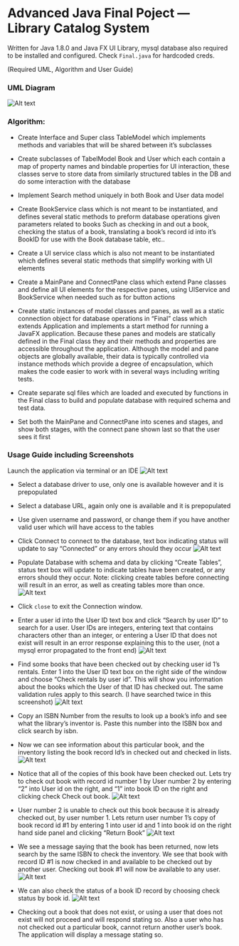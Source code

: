 # Advanced Java Final Poject — Library Catalog System
Written for Java 1.8.0 and Java FX UI Library, mysql database also required to be installed and configured. Check `Final.java` for hardcoded creds.

(Required UML, Algorithm and User Guide)

### UML Diagram

![Alt text](screenshots/UML_Diagram.png?raw=true "UML")




### Algorithm:

- Create Interface and Super class TableModel which implements methods and variables that will be shared between it’s subclasses

- Create subclasses of TabelModel Book and User which each contain a map of property names and bindable properties for UI interaction, these classes serve to store data from similarly structured tables in the DB and do some interaction with the database
- Implement Search method uniquely in both Book and User data model
- Create BookService class which is not meant to be instantiated, and defines several static methods to preform database operations given parameters related to books Such as checking in and out a book, checking the status of a book, translating a book’s record id into it’s BookID for use with the Book database table, etc..

- Create a UI service class which is also not meant to be instantiated which defines several static methods that simplify working with UI elements

- Create a MainPane and ConnectPane class which extend Pane classes and define all UI elements for the respective panes, using UIService and BookService when needed such as for button actions

- Create static instances of model classes and panes, as well as a static connection object for database operations in “Final” class which extends Application and implements a start method for running a JavaFX application. Because these panes and models are statically defined in the Final class they and their methods and properties are accessible throughout the application.  Although the model and pane objects are globally available, their data is typically controlled via instance methods which provide a degree of encapsulation, which makes the code easier to work with in several ways including writing tests.

- Create separate sql files which are loaded and executed by functions in the Final class to build and populate database with required schema and test data. 

- Set both the MainPane and ConnectPane into scenes and stages, and show both stages, with the connect pane shown last so that the user sees it first

### Usage Guide including Screenshots
Launch the application via terminal or an IDE
![Alt text](screenshots/1.png?raw=true "1")

- Select a database driver to use, only one is available however and it is prepopulated
- Select a database URL, again only one is available and it is prepopulated
- Use given username and password, or change them if you have another valid user which will have access to the tables
- Click Connect to connect to the database, text box indicating status will update to say “Connected” or any errors should they occur
  ![Alt text](screenshots/2.png?raw=true "2")

- Populate Database with schema and data by clicking “Create Tables”, status text box will update to indicate tables have been created, or any errors should they occur. Note: clicking create tables before connecting will result in an error, as well as creating tables more than once.
  ![Alt text](screenshots/3.png?raw=true "3")
- Click `close` to exit the Connection window.
- Enter a user id into the User ID text box and click “Search by user ID” to search for a user.  User IDs are integers, entering text that contains characters other than an integer, or entering a User ID that does not exist will result in an error response explaining this to the user, (not a mysql error propagated to the front end)
  ![Alt text](screenshots/4.png?raw=true "4")
- Find some books that have been checked out by checking user id 1’s rentals. Enter 1 into the User ID text box on the right side of the window and choose “Check rentals by user id”. This will show you information about the books which the User of that ID has checked out. The same validation rules apply to this search. (I have searched twice in this screenshot)
  ![Alt text](screenshots/5.png?raw=true "5")
- Copy an ISBN Number from the results to look up a book’s info and see what the library’s inventor is. Paste this number into the ISBN box and click search by isbn.
- Now we can see information about this particular book, and the inventory listing the book record Id’s in checked out and checked in lists.
  ![Alt text](screenshots/6.png?raw=true "6")
- Notice that all of the copies of this book have been checked out.  Lets try to check out book with record id number 1 by User number 2 by entering “2” into User id on the right, and “1” into book ID on the right and clicking check Check out book.
  ![Alt text](screenshots/7.png?raw=true "7")
- User number 2 is unable to check out this book because it is already checked out, by user number 1.  Lets return user number 1’s copy of book record id #1 by entering 1 into user id and 1 into book id on the right hand side panel and clicking “Return Book”
  ![Alt text](screenshots/8.png?raw=true "8")
- We see a message saying that the book has been returned, now lets search by the same ISBN to check the inventory. We see that book with record ID #1 is now checked in and available to be checked out by another user. Checking out book #1 will now be available to any user.
   ![Alt text](screenshots/9.png?raw=true "7")
- We can also check the status of a book ID record by choosing check status by book id.
  ![Alt text](screenshots/9.png?raw=true "9")
- Checking out a book that does not exist, or using a user that does not exist will not proceed and will respond stating so. Also a user who has not checked out a particular book, cannot return another user’s book.  The application will display a message stating so. 
